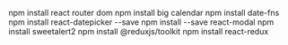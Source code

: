 npm install react router dom
npm install big calendar
npm install date-fns
npm install react-datepicker --save
npm install --save react-modal
npm install sweetalert2
npm install @reduxjs/toolkit
npm install react-redux